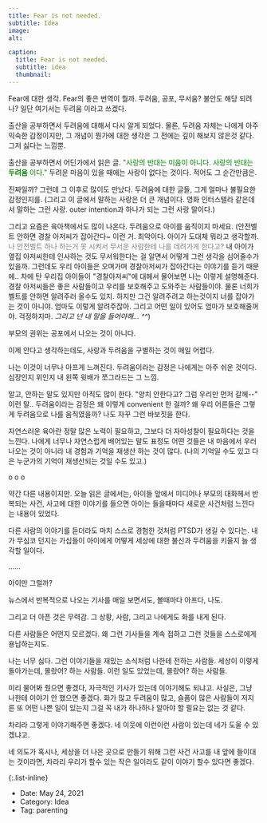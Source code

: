 ```yaml
---
title: Fear is not needed. 
subtitle: Idea
image: 
alt: 

caption:
  title: Fear is not needed. 
  subtitle: idea
  thumbnail: 
---
```


Fear에 대한 생각. Fear의 좋은 번역이 뭘까. 두려움, 공포, 무서움? 불안도 해당 되려나? 일단 여기서는 두려움 이라고 쓰겠다. <br>

출산을 공부하면서 두려움에 대해서 다시 알게 되었다. 물론, 두려움 자체는 나에게 아주 익숙한 감정이지만, 그 개념이 뭔가에 대한 생각은 그 전에는 깊이 해보지 않은것 같다. 그저 싫다는 느낌뿐. <br>

출산을 공부하면서 어딘가에서 읽은 글. <span style="color:green"> "사랑의 반대는 미움이 아니다. 사랑의 반대는 **두려움** 이다." </span> 두려운 마음이 있을 때에는 사랑이 없다는 것이다. 적어도 그 순간만큼은. <br>

진짜일까? 그런데 그 이후로 많이도 만났다. 두려움에 대한 글들, 그게 얼마나 불필요한 감정인지를. (그리고 이 글에서 말하는 사랑은 더 큰 개념이다. 영화 인터스텔라 같은데서 말하는 그런 사랑. outer intention과 하나가 되는 그런 사랑 말이다.) <br>

그리고 요즘은 육아책에서도 많이 나온다. 두려움으로 아이를 움직이지 마세요. (안전벨트 안하면 경찰 아저씨가 잡아간다~ 이런 거. 최악이다. 아이가 도대체 뭐라고 생각할까. <span style="color:gray"> 나 안전벨트 하나 하는거 못 시켜서 무서운 사람한테 나를 데려가게 한다고? </span> 내 아이가 옆집 아저씨한테 인사하는 것도 무서워한다는 걸 알면서 어떻게 그런 생각을 심어줄수가 있을까. 
그런데도 우리 아이들은 오며가며 경찰아저씨가 잡아간다는 이야기를 듣기 때문에.. 차에 탄 우리집 아이들이 "경찰아저씨"에 대해서 물어보면 나는 이렇게 설명해준다. 경찰 아저씨들은 좋은 사람들이고 우리를 보호해주고 도와주는 사람들이야. 물론 너희가 벨트를 안하면 알려주러 올수도 있지. 하지만 그건 알려주려고 하는것이지 너를 잡아가는 것이 아니야. 엄마도 이렇게 알려주잖아. 그리고 어떤 일이 있어도 엄마가 보호해줄꺼야. 걱정하지마. *그리고 넌 내 말을 들어야해... ^^*)<br>

부모의 권위는 공포에서 나오는 것이 아니다. <br>

이제 안다고 생각하는데도, 사랑과 두려움을 구별하는 것이 매일 어렵다. <br>

나는 이것이 너무나 아프게 느껴진다. 두려움이라는 감정은 나에게는 아주 쉬운 것이다. 심장인지 위인지 내 왼쪽 윗배가 쪼그라드는 그 느낌. <br>

알고, 안하는 말도 있지만 아직도 많이 한다. "양치 안한다고? 그럼 우리만 먼저 갈께--" 이런 말.. 두려움이라는 감정은 왜 이렇게 convenient 한 걸까? 왜 우리 어른들은 그렇게 두려움으로 나를 움직였을까? 나도 자꾸 그런 바보짓을 한다. <br>

자연스러운 육아란 정말 많은 노력이 필요하고, 그보다 더 자아성찰이 필요하다는 것을 느낀다. 나에게 너무나 자연스럽게 배어있는 말도 표정도 어떤 것들은 내 마음에서 우러나오는 것이 아니라 내 경험과 기억을 재생산 하는 것이 많다. (나의 기억일 수도 있고 다은 누군가의 기억이 재생산되는 것일 수도 있고.)  <br>

o o o   <br>

약간 다른 내용이지만. 오늘 읽은 글에서는, 아이들 앞에서 미디어나 부모의 대화헤서 반복되는 사건, 사고에 대한 이야기를 들으면 아이는 들을때마다 새로운 사건처럼 느낀다는 내용이 있었다. <br>

다른 사람의 이야기를 듣더라도 마치 스스로 경험한 것처럼 PTSD가 생길 수 있다는. 내가 무심코 던지는 가십들이 아이에게 어떻게 세상에 대한 불신과 두려움을 키울지 늘 생각할 일이다. <br>

...... <br>

아이만 그럴까? <br>

뉴스에서 반복적으로 나오는 기사를 매일 보면서도, 볼때마다 아프다, 나도. <br>

그리고 더 아픈 것은 무력감. 그 상황, 사람, 그리고 나에게도 화를 내게 된다. <br>

다른 사람들은 어떤지 모르겠다. 왜 그런 기사들을 계속 접하고 그런 것들을 스스로에게 용납하는지도. <br>

나는 너무 싫다. 그런 이야기들을 재밌는 소식처럼 나한테 전하는 사람들. 세상이 이렇게 돌아가는데, 몰랐어? 하는 사람들. 이런 일도 있었는데, 몰랐어? 하는 사람들. 

미리 물어봐 줬으면 좋겠다, 자극적인 기사가 있는데 이야기해도 되냐고. 사실은, 그냥 나한테 이야기 안 했으면 좋겠다. 화가 많고 두려움이 많고, 슬픔이 많은 사람들이 저지른 또 어떤 나쁜 일이 있는지 그걸 꼭 내가 하나하나 알아야 할 필요는 없는 것 같다. <br>

차리라 그렇게 이야기해주면 좋겠다. 네 이웃에 이런이런 사람이 있는데 네가 도울 수 있겠냐고. <br>

네 의도가 혹시나, 세상을 더 나은 곳으로 만들기 위해 그런 사건 사고를 내 앞에 들이대는 것이라면, 차라리 우리가 할수 있는 작은 일이라도 같이 이야기 할수 있다면 좋겠다. <br>



<span style="color:green"> </span>
<span style="font-family:Papyrus"></span>



{:.list-inline}
- Date: May 24, 2021
- Category: Idea
- Tag: parenting

